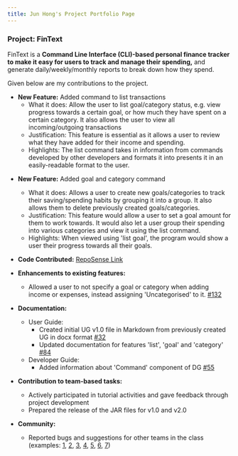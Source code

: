 ```yaml
---
title: Jun Hong's Project Portfolio Page
---
```


### Project: FinText
FinText is a **Command Line Interface (CLI)-based personal finance tracker to make it easy for users to track and manage
their spending,** and generate daily/weekly/monthly reports to break down how they spend.

Given below are my contributions to the project.

- **New Feature:** Added command to list transactions
    * What it does: Allow the user to list goal/category status, e.g. view progress towards a certain goal, or how much they have spent on a certain category. It also allows the user to view all incoming/outgoing transactions
    * Justification: This feature is essential as it allows a user to review what they have added for their income and spending.
    * Highlights: The list command takes in information from commands developed by other developers and formats it into presents it in an easily-readable format to the user.
* **New Feature:** Added goal and category command
    * What it does: Allows a user to create new goals/categories to track their saving/spending habits by grouping it into a group. It also allows them to delete previously created goals/categories. 
    * Justification: This feature would allow a user to set a goal amount for them to work towards. It would also let a user group their spending into various categories and view it using the list command.
    * Highlights: When viewed using 'list goal', the program would show a user their progress towards all their goals.


*  **Code Contributed:** [RepoSense Link](https://nus-cs2113-ay2324s1.github.io/tp-dashboard/?search=hooami&sort=groupTitle&sortWithin=title&timeframe=commit&mergegroup=&groupSelect=groupByRepos&breakdown=true&checkedFileTypes=docs~functional-code~test-code&since=2023-09-22)

* **Enhancements to existing features:**
  * Allowed a user to not specify a goal or category when adding income or expenses, instead assigning 'Uncategorised'
    to it. [\#132](https://github.com/AY2324S1-CS2113-W12-3/tp/pull/132)

* **Documentation:**
  * User Guide:
    * Created initial UG v1.0 file in Markdown from previously created UG in docx format [\#32](https://github.com/AY2324S1-CS2113-W12-3/tp/pull/32)
    * Updated documentation for features 'list', 'goal' and 'category' [\#84](https://github.com/AY2324S1-CS2113-W12-3/tp/pull/84)
  * Developer Guide:
    * Added information about 'Command' component of DG [\#55](https://github.com/AY2324S1-CS2113-W12-3/tp/pull/55/)

* **Contribution to team-based tasks:**
  * Actively participated in tutorial activities and gave feedback through project development
  * Prepared the release of the JAR files for v1.0 and v2.0

* **Community:**
  * Reported bugs and suggestions for other teams in the class (examples: [1](https://github.com/AY2324S1-CS2113-T17-3/tp/issues/141), [2](https://github.com/AY2324S1-CS2113-T17-3/tp/issues/149), [3](https://github.com/AY2324S1-CS2113-T17-3/tp/issues/171), [4](https://github.com/AY2324S1-CS2113-T17-3/tp/issues/157), [5](https://github.com/AY2324S1-CS2113-T17-3/tp/issues/205), [6](https://github.com/AY2324S1-CS2113-T17-3/tp/issues/199), [7](https://github.com/AY2324S1-CS2113-T17-3/tp/issues/164))